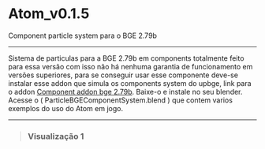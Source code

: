 # Atom_v0.1.5
Component particle system para o BGE 2.79b 

- ------ 
Sistema de particulas para a BGE 2.79b em components totalmente feito para essa versão com isso não há nenhuma garantia de funcionamento em versões superiores, para se conseguir usar esse componente deve-se instalar esse addon que simula os components system do upbge, link para o addon [Component addon bge 2.79b]( https://github.com/EdinaldoCIcero/BGE_2.79B_Python_Component_System.git). Baixe-o e instale no seu blender.
Acesse o ( ParticleBGEComponentSystem.blend ) que contem varios exemplos do uso do Atom em jogo.

------
 
 
 > ### Visualização 1
 
